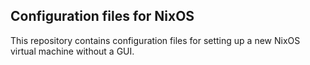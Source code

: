 ## Configuration files for NixOS

This repository contains configuration files for setting up a new NixOS virtual machine without a GUI.

